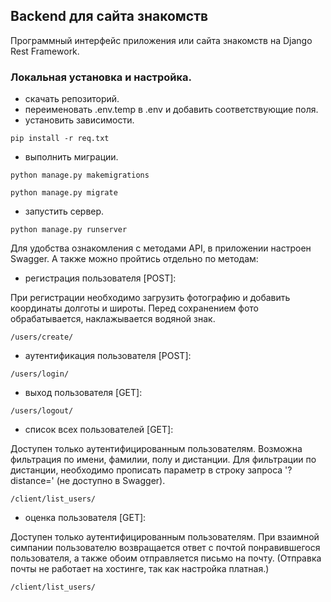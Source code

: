 ## Backend для сайта знакомств

Программный интерфейс приложения или сайта знакомств на Django Rest Framework.

### Локальная установка и настройка.

- скачать репозиторий.
- переименовать .env.temp в .env и добавить соответствующие поля.
- установить зависимости.
````shell
pip install -r req.txt
````
- выполнить миграции.
````shell
python manage.py makemigrations
````
````shell
python manage.py migrate
````
- запустить сервер.
````shell
python manage.py runserver
````
Для удобства ознакомления с методами API, в приложении настроен Swagger. А также можно пройтись отдельно по методам:

- регистрация пользователя [POST]:

При регистрации необходимо загрузить фотографию и добавить координаты долготы и широты. Перед сохранением фото обрабатывается, наклажывается водяной знак.
````
/users/create/
````
- аутентификация пользователя [POST]:
````
/users/login/
````
- выход пользователя [GET]:
````
/users/logout/
````
- список всех пользователей [GET]:

Доступен только аутентифицированным пользователям. Возможна фильтрация по имени, фамилии, полу и дистанции. Для фильтрации по дистанции, необходимо прописать параметр в строку запроса '?distance=' (не доступно в Swagger).
````
/client/list_users/
````
- оценка пользователя [GET]:

Доступен только аутентифицированным пользователям. При взаимной симпании пользователю возвращается ответ с почтой понравившегося пользователя, а также обоим отправляется письмо на почту. (Отправка почты не работает на хостинге, так как настройка платная.)
````
/client/list_users/
````
